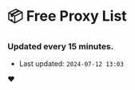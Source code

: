 # :package: Free Proxy List
### Updated every 15 minutes.

- Last updated: `2024-07-12 13:03`

:heart:
